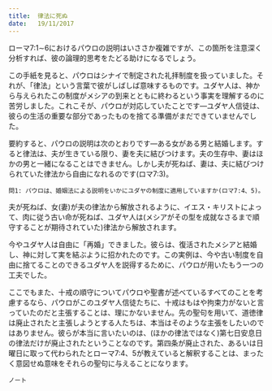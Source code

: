 ```yaml
---
title:  律法に死ぬ
date:   19/11/2017
---
```


ローマ7:1∼6におけるパウロの説明はいささか複雑ですが、この箇所を注意深く分析すれば、彼の論理的思考をたどる助けになるでしょう。

この手紙を見ると、パウロはシナイで制定された礼拝制度を扱っていました。それが、「律法」という言葉で彼がしばしば意味するものです。ユダヤ人は、神から与えられたこの制度がメシアの到来とともに終わるという事実を理解するのに苦労しました。これこそが、パウロが対応していたことです―ユダヤ人信徒は、彼らの生活の重要な部分であったものを捨てる準備がまだできていませんでした。

要約すると、パウロの説明は次のとおりです―ある女がある男と結婚します。すると律法は、夫が生きている限り、妻を夫に結びつけます。夫の生存中、妻はほかの男と一緒になることはできません。しかし夫が死ねば、妻は、夫に結びつけられていた律法から自由になれるのです(ロマ7:3)。

`問1: パウロは、婚姻法による説明をいかにユダヤの制度に適用していますか(ロマ7:4、5)。`

夫が死ねば、女(妻)が夫の律法から解放されるように、イエス・キリストによって、肉に従う古い命が死ねば、ユダヤ人は(メシアがその型を成就なさるまで順守することが期待されていた)律法から解放されます。

今やユダヤ人は自由に「再婚」できました。彼らは、復活されたメシアと結婚し、神に対して実を結ぶように招かれたのです。この実例は、今や古い制度を自由に捨てることのできるユダヤ人を説得するために、パウロが用いたもう一つの工夫でした。

ここでもまた、十戒の順守についてパウロや聖書が述べているすべてのことを考慮するなら、パウロがこのユダヤ人信徒たちに、十戒はもはや拘束力がないと言っていたのだと主張することは、理にかないません。先の聖句を用いて、道徳律は廃止されたと主張しようとする人たちは、本当はそのような主張をしたいのではありません。彼らが本当に言いたいのは、(ほかの律法ではなく)第七日安息日の律法だけが廃止されたということなのです。第四条が廃止された、あるいは日曜日に取って代わられたとローマ7:4、5が教えていると解釈することは、まったく意図せぬ意味をそれらの聖句に与えることになります。

`ノート`
